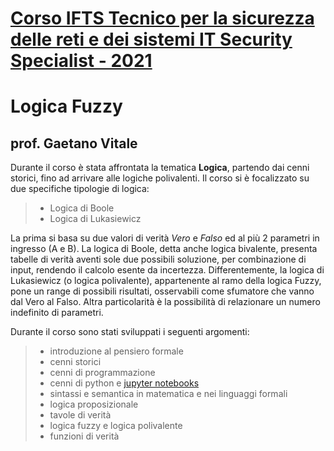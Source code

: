 # [Corso IFTS Tecnico per la sicurezza delle reti e dei sistemi IT Security Specialist - 2021](https://www.scuolalatecnica.it/ifts)
# Logica Fuzzy
## prof. Gaetano Vitale

Durante il corso è stata affrontata la tematica **Logica**, partendo dai cenni storici, fino ad arrivare alle logiche polivalenti.
Il corso si è focalizzato su due specifiche tipologie di logica:
> - Logica di Boole
> - Logica di Lukasiewicz

La prima si basa su due valori di verità _Vero_ e _Falso_ ed al più 2 parametri in ingresso (A e B).
La logica di Boole, detta anche logica bivalente, presenta tabelle di verità aventi sole due possibili soluzione, per combinazione di input, rendendo il calcolo esente da incertezza.
Differentemente, la logica di Lukasiewicz (o logica polivalente), appartenente al ramo della logica Fuzzy, pone un range di possibili risultati, osservabili come sfumatore che vanno dal Vero al Falso.
Altra particolarità è la possibilità di relazionare un numero indefinito di parametri.

Durante il corso sono stati sviluppati i seguenti argomenti:
> - introduzione al pensiero formale
> - cenni storici 
> - cenni di programmazione
> - cenni di python e [jupyter notebooks](https://github.com/jupyter/notebook)
> - sintassi e semantica in matematica e nei linguaggi formali
> - logica proposizionale
> - tavole di verità 
> - logica fuzzy e logica polivalente
> - funzioni  di verità 
